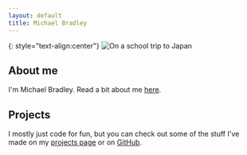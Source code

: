```yaml
---
layout: default
title: Michael Bradley
---
```


{: style="text-align:center"}
![On a school trip to Japan](https://images.weserv.nl/?url=https://michaelmbradley.github.io/assets/MichaelBradley.jpg&w=300&h=300&fit=cover&mask=circle)

## About me

I'm Michael Bradley. Read a bit about me [here](https://michaelmbradley.github.io/about/).

## Projects

I mostly just code for fun, but you can check out some of the stuff I've made on my [projects page](https://michaelmbradley.github.io/projects.html) or on [GitHub](https://github.com/MichaelMBradley).
